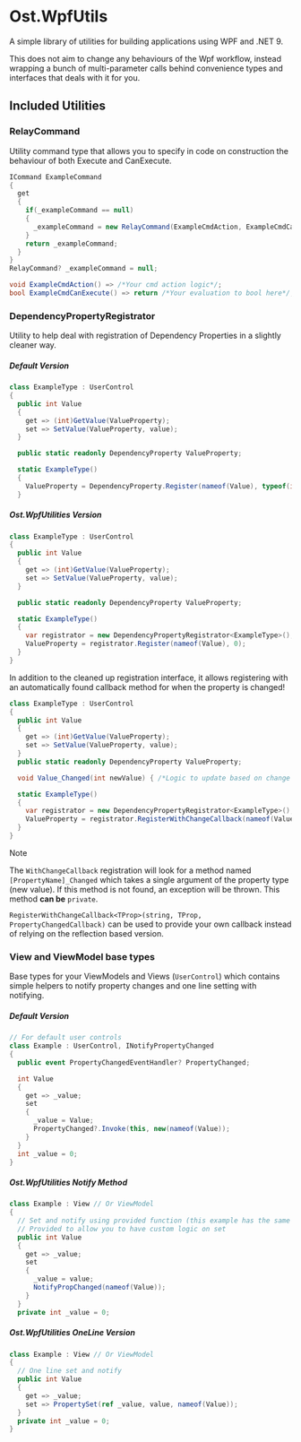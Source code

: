 # Ost.WpfUtils
A simple library of utilities for building applications using WPF and .NET 9.

This does not aim to change any behaviours of the Wpf workflow, instead wrapping a bunch of multi-parameter calls behind convenience types and interfaces that deals with it for you.

## Included Utilities
### RelayCommand
Utility command type that allows you to specify in code on construction the behaviour of both Execute and CanExecute.
```csharp
ICommand ExampleCommand
{
  get
  {
    if(_exampleCommand == null)
    {
      _exampleCommand = new RelayCommand(ExampleCmdAction, ExampleCmdCanExecute);
    }
    return _exampleCommand;
  }
}
RelayCommand? _exampleCommand = null;

void ExampleCmdAction() => /*Your cmd action logic*/;
bool ExampleCmdCanExecute() => return /*Your evaluation to bool here*/;
```

### DependencyPropertyRegistrator
Utility to help deal with registration of Dependency Properties in a slightly cleaner way.

##### Default Version
```csharp
class ExampleType : UserControl
{
  public int Value
  {
    get => (int)GetValue(ValueProperty);
    set => SetValue(ValueProperty, value);
  }

  public static readonly DependencyProperty ValueProperty; 

  static ExampleType()
  {
    ValueProperty = DependencyProperty.Register(nameof(Value), typeof(int), typeof(ExampleType), new(0));
  }
```

##### Ost.WpfUtilities Version

```csharp
class ExampleType : UserControl
{
  public int Value
  {
    get => (int)GetValue(ValueProperty);
    set => SetValue(ValueProperty, value);
  }

  public static readonly DependencyProperty ValueProperty;

  static ExampleType()
  {
    var registrator = new DependencyPropertyRegistrator<ExampleType>();
    ValueProperty = registrator.Register(nameof(Value), 0);
  }
}
```
In addition to the cleaned up registration interface, it allows registering with an automatically found callback method for when the property is changed!
```csharp
class ExampleType : UserControl
{
  public int Value
  {
    get => (int)GetValue(ValueProperty);
    set => SetValue(ValueProperty, value);
  }
  public static readonly DependencyProperty ValueProperty;

  void Value_Changed(int newValue) { /*Logic to update based on change here*/ }

  static ExampleType()
  {
    var registrator = new DependencyPropertyRegistrator<ExampleType>();
    ValueProperty = registrator.RegisterWithChangeCallback(nameof(Value), 0);
  }
}
```
> [!note]
> The `WithChangeCallback` registration will look for a method named `[PropertyName]_Changed` which takes a single argument of the property type (new value).
> If this method is not found, an exception will be thrown. This method __can be__ `private`.
>
> `RegisterWithChangeCallback<TProp>(string, TProp, PropertyChangedCallback)` can be used to provide your own callback instead of relying on the reflection based version.

### View and ViewModel base types
Base types for your ViewModels and Views (`UserControl`) which contains simple helpers to notify property changes and one line setting with notifying.

##### Default Version
```csharp
// For default user controls
class Example : UserControl, INotifyPropertyChanged
{
  public event PropertyChangedEventHandler? PropertyChanged;

  int Value
  {
    get => _value;
    set
    {
      _value = Value;
      PropertyChanged?.Invoke(this, new(nameof(Value));
    }
  }
  int _value = 0;
}
```

##### Ost.WpfUtilities Notify Method
```csharp
class Example : View // Or ViewModel
{
  // Set and notify using provided function (this example has the same behaviour as the one line version)
  // Provided to allow you to have custom logic on set
  public int Value
  {
    get => _value;
    set
    {
      _value = value;
      NotifyPropChanged(nameof(Value));
    }
  }
  private int _value = 0;
```

##### Ost.WpfUtilities OneLine Version
```csharp
class Example : View // Or ViewModel
{
  // One line set and notify
  public int Value
  {
    get => _value;
    set => PropertySet(ref _value, value, nameof(Value));
  }
  private int _value = 0;
}
```


